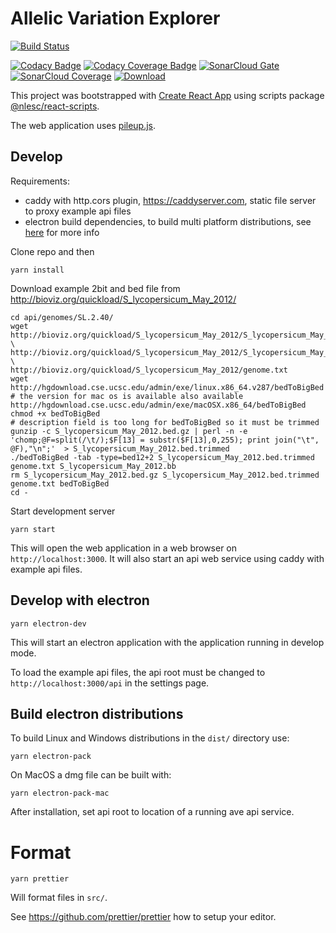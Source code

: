 # Allelic Variation Explorer

[![Build Status](https://travis-ci.org/nlesc-ave/ave-app.svg?branch=master)](https://travis-ci.org/nlesc-ave/ave-app)

[![Codacy Badge](https://api.codacy.com/project/badge/Grade/3ccb04ea47b04d19bfb560ffba27d18b)](https://www.codacy.com/app/nlesc-ave/ave-app?utm_source=github.com&amp;utm_medium=referral&amp;utm_content=nlesc-ave/ave-app&amp;utm_campaign=Badge_Grade)
[![Codacy Coverage Badge](https://api.codacy.com/project/badge/Coverage/3ccb04ea47b04d19bfb560ffba27d18b)](https://www.codacy.com/app/nlesc-ave/ave-app?utm_source=github.com&utm_medium=referral&utm_content=nlesc-ave/ave-app&utm_campaign=Badge_Coverage)
[![SonarCloud Gate](https://sonarcloud.io/api/badges/gate?key=nlesc-ave:ave-app)](https://sonarcloud.io/dashboard?id=nlesc-ave:ave-app)
[![SonarCloud Coverage](https://sonarcloud.io/api/badges/measure?key=nlesc-ave:ave-app&metric=coverage)](https://sonarcloud.io/component_measures/domain/Coverage?id=nlesc-ave:ave-app)
[![Download](https://api.bintray.com/packages/nlesc-ave/ave/ave-app/images/download.svg) ](https://bintray.com/nlesc-ave/ave/ave-app/_latestVersion)

This project was bootstrapped with [Create React App](https://github.com/facebookincubator/create-react-app) using scripts package [@nlesc/react-scripts](https://github.com/NLeSC/create-react-app).

The web application uses [pileup.js](https://github.com/hammerlab/pileup.js).

## Develop

Requirements:

- caddy with http.cors plugin, https://caddyserver.com, static file server to proxy example api files
- electron build dependencies, to build multi platform distributions, see [here](https://github.com/electron-userland/electron-builder/wiki/Multi-Platform-Build) for more info

Clone repo and then
```
yarn install
```

Download example 2bit and bed file from http://bioviz.org/quickload/S_lycopersicum_May_2012/
```
cd api/genomes/SL.2.40/
wget http://bioviz.org/quickload/S_lycopersicum_May_2012/S_lycopersicum_May_2012.2bit \
http://bioviz.org/quickload/S_lycopersicum_May_2012/S_lycopersicum_May_2012.bed.gz \
http://bioviz.org/quickload/S_lycopersicum_May_2012/genome.txt
wget http://hgdownload.cse.ucsc.edu/admin/exe/linux.x86_64.v287/bedToBigBed
# the version for mac os is available also available http://hgdownload.cse.ucsc.edu/admin/exe/macOSX.x86_64/bedToBigBed
chmod +x bedToBigBed
# description field is too long for bedToBigBed so it must be trimmed
gunzip -c S_lycopersicum_May_2012.bed.gz | perl -n -e 'chomp;@F=split(/\t/);$F[13] = substr($F[13],0,255); print join("\t", @F),"\n";'  > S_lycopersicum_May_2012.bed.trimmed
./bedToBigBed -tab -type=bed12+2 S_lycopersicum_May_2012.bed.trimmed genome.txt S_lycopersicum_May_2012.bb
rm S_lycopersicum_May_2012.bed.gz S_lycopersicum_May_2012.bed.trimmed genome.txt bedToBigBed
cd -
```

Start development server
```
yarn start
```

This will open the web application in a web browser on `http://localhost:3000`.
It will also start an api web service using caddy with example api files.

## Develop with electron

```
yarn electron-dev
```
This will start an electron application with the application running in develop mode.

To load the example api files, the api root must be changed to `http://localhost:3000/api` in the settings page.

## Build electron distributions

To build Linux and Windows distributions in the `dist/` directory use:
```
yarn electron-pack
```

On MacOS a dmg file can be built with:
```
yarn electron-pack-mac
```

After installation, set api root to location of a running ave api service.

# Format

```
yarn prettier
```

Will format files in `src/`.

See https://github.com/prettier/prettier how to setup your editor.
